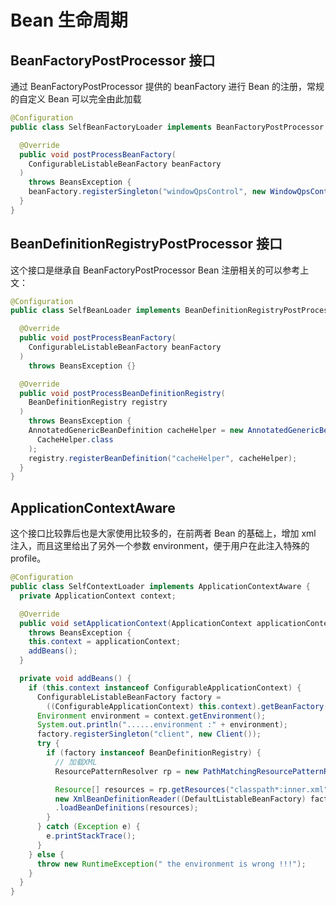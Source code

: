 # Bean 生命周期

## BeanFactoryPostProcessor 接口

通过 BeanFactoryPostProcessor 提供的 beanFactory 进行 Bean 的注册，常规的自定义 Bean 可以完全由此加载

```java
@Configuration
public class SelfBeanFactoryLoader implements BeanFactoryPostProcessor {

  @Override
  public void postProcessBeanFactory(
    ConfigurableListableBeanFactory beanFactory
  )
    throws BeansException {
    beanFactory.registerSingleton("windowQpsControl", new WindowQpsControl());
  }
}
```

## BeanDefinitionRegistryPostProcessor 接口

这个接口是继承自 BeanFactoryPostProcessor Bean 注册相关的可以参考上文：

```java
@Configuration
public class SelfBeanLoader implements BeanDefinitionRegistryPostProcessor {

  @Override
  public void postProcessBeanFactory(
    ConfigurableListableBeanFactory beanFactory
  )
    throws BeansException {}

  @Override
  public void postProcessBeanDefinitionRegistry(
    BeanDefinitionRegistry registry
  )
    throws BeansException {
    AnnotatedGenericBeanDefinition cacheHelper = new AnnotatedGenericBeanDefinition(
      CacheHelper.class
    );
    registry.registerBeanDefinition("cacheHelper", cacheHelper);
  }
}
```

## ApplicationContextAware

这个接口比较靠后也是大家使用比较多的，在前两者 Bean 的基础上，增加 xml 注入，而且这里给出了另外一个参数 environment，便于用户在此注入特殊的 profile。

```java
@Configuration
public class SelfContextLoader implements ApplicationContextAware {
  private ApplicationContext context;

  @Override
  public void setApplicationContext(ApplicationContext applicationContext)
    throws BeansException {
    this.context = applicationContext;
    addBeans();
  }

  private void addBeans() {
    if (this.context instanceof ConfigurableApplicationContext) {
      ConfigurableListableBeanFactory factory =
        ((ConfigurableApplicationContext) this.context).getBeanFactory();
      Environment environment = context.getEnvironment();
      System.out.println("......environment :" + environment);
      factory.registerSingleton("client", new Client());
      try {
        if (factory instanceof BeanDefinitionRegistry) {
          // 加载XML
          ResourcePatternResolver rp = new PathMatchingResourcePatternResolver();

          Resource[] resources = rp.getResources("classpath*:inner.xml"); // 加载A
          new XmlBeanDefinitionReader((DefaultListableBeanFactory) factory)
          .loadBeanDefinitions(resources);
        }
      } catch (Exception e) {
        e.printStackTrace();
      }
    } else {
      throw new RuntimeException(" the environment is wrong !!!");
    }
  }
}
```
